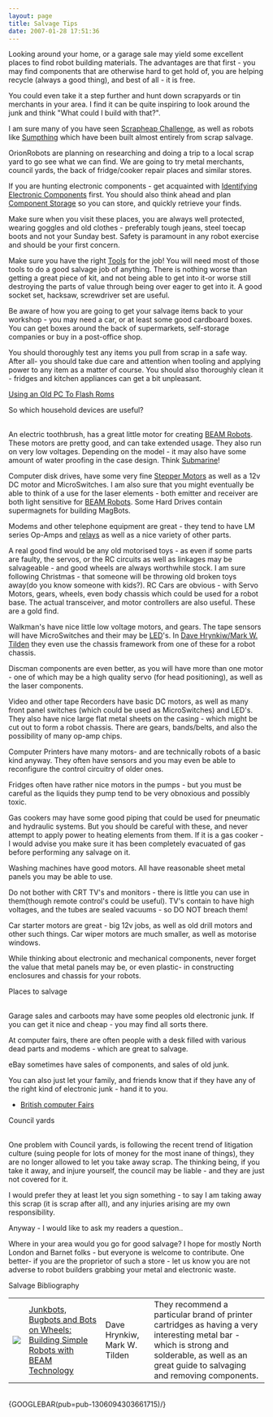 ```yaml
---
layout: page
title: Salvage Tips
date: 2007-01-28 17:51:36
---
```

<p>Looking around your home, or a garage sale may yield some excellent places to find robot building materials. The advantages are that first - you may find components that are otherwise hard to get hold of, you are helping recycle (always a good thing), and best of all - it is free.
</p>
<p>You could even take it a step further and hunt down scrapyards or tin merchants in your area. I find it can be quite inspiring to look around the junk and think "What could I build with that?".
</p>
<p>I am sure many of you have seen <a class="wiki" href="/wiki/scrapheap_challenge.html" title="Quirky British Gameshow">Scrapheap Challenge</a>, as well as robots like <a class="wiki" href="/wiki/sumpthing.html" title="Sumpthing">Sumpthing</a> which have been built almost entirely from scrap salvage.
</p>
<p>OrionRobots are planning on researching and doing a trip to a local scrap yard to go see what we can find. We are going to try metal merchants, council yards, the back of fridge/cooker repair places and similar stores.
</p>
<p>If you are hunting electronic components - get acquainted with <a class="wiki" href="/wiki/identifying_electronic_components.html" title="Identifying Electronic Components">Identifying Electronic Components</a> first. You should also think ahead and plan <a class="wiki" href="/wiki/component_storage.html" title="Component Storage">Component Storage</a> so you can store, and quickly retrieve your finds.
</p>
<p>Make sure when you visit these places, you are always well protected, wearing goggles and old clothes - preferably tough jeans, steel toecap boots and not your Sunday best. Safety is paramount in any robot exercise and should be your first concern.
</p>
<p>Make sure you have the right <a class="wiki" href="/wiki/robot_tools.html" title="Tools that are often required to get started in robot building">Tools</a> for the job! You will need most of those tools to do a good salvage job of anything. There is nothing worse than getting a great piece of kit, and not being able to get into it-or worse still destroying the parts of value through being over eager to get into it. A good socket set, hacksaw, screwdriver set are useful.
</p>
<p>Be aware of how you are going to get your salvage items back to your workshop - you may need a car, or at least some good cardboard boxes. You can get boxes around the back of supermarkets, self-storage companies or buy in a post-office shop.
</p>
<p>You should thoroughly test any items you pull from scrap in a safe way. After all- you should take due care and attention when tooling and applying power to any item as a matter of course. You should also thoroughly clean it - fridges and kitchen appliances can get a bit unpleasant.
</p>
<p><a class="wiki" href="/wiki/using_an_old_pc_to_flash_roms.html" title="Using An Old PC To Flash Roms">Using an Old PC To Flash Roms</a>
</p>
<div class="titlebar">So which household devices are useful?</div>
<p>
<br/>An electric toothbrush, has a great little motor for creating <a class="wiki" href="/wiki/beam_robots.html" title="Biology, Electronics, Aesthetics and Mechanics">BEAM Robots</a>.  These motors are pretty good, and can take extended usage. They also run on very low voltages. Depending on the model - it may also have some amount of water proofing in the case design. Think <a class="wiki" href="/wiki/submarine.html" title="SubMarine">Submarine</a>!
</p>
<p>Computer disk drives, have some very fine <a class="wiki" href="/wiki/stepper_motors.html" title="Stepper Motors">Stepper Motors</a> as well as a 12v DC motor and MicroSwitches.  I am also sure that you might eventually be able to think of a use for the laser elements - both emitter and receiver are both light sensitive for <a class="wiki" href="/wiki/beam_robots.html" title="Biology, Electronics, Aesthetics and Mechanics">BEAM Robots</a>.  Some Hard Drives contain supermagnets for building MagBots.
</p>
<p>Modems and other telephone equipment are great - they tend to have LM series Op-Amps and <a class="wiki" href="/wiki/electronic_relay.html" title="An electrically activated switch">relays</a> as well as a nice variety of other parts.
</p>
<p>A real good find would be any old motorised toys - as even if some parts are faulty, the servos, or the RC circuits as well as linkages may be salvageable - and good wheels are always worthwhile stock. I am sure following Christmas - that someone will be throwing old broken toys away(do you know someone with kids?). RC Cars are obvious - with Servo Motors, gears, wheels, even body chassis which could be used for a robot base. The actual transceiver, and motor controllers are also useful. These are a gold find.
</p>
<p>Walkman's have nice little low voltage motors, and gears.  The tape sensors will have MicroSwitches and their may be <a class="wiki" href="/wiki/led.html" title="Light Emitting Diode">LED</a>'s. In <a href="Salvage Tips#junkbots">Dave Hrynkiw/Mark W. Tilden</a> they even use the chassis framework from one of these for a robot chassis.
</p>
<p>Discman components are even better, as you will have more than one motor - one of which may be a high quality servo (for head positioning), as well as the laser components.
</p>
<p>Video and other tape Recorders have basic DC motors, as well as many front panel switches (which could be used as MicroSwitches) and LED's. They also have nice large flat metal sheets on the casing - which might be cut out to form a robot chassis. There are gears, bands/belts, and also the possibility of many op-amp chips.
</p>
<p>Computer Printers have many motors- and are technically robots of a basic kind anyway. They often have sensors and you may even be able to reconfigure the control circuitry of older ones.
</p>
<p>Fridges often have rather nice motors in the pumps - but you must be careful as the liquids they pump tend to be very obnoxious and possibly toxic.
</p>
<p>Gas cookers may have some good piping that could be used for pneumatic and hydraulic systems. But you should be careful with these, and never attempt to apply power to heating elements from them. If it is a gas cooker - I would advise you make sure it has been completely evacuated of gas before performing any salvage on it.
</p>
<p>Washing machines have good motors. All have reasonable sheet metal panels you may be able to use.
</p>
<p>Do not bother with CRT TV's and monitors - there is little you can use in them(though remote control's could be useful). TV's contain to have high voltages, and the tubes are sealed vacuums - so DO NOT breach them!
</p>
<p>Car starter motors are great - big 12v jobs, as well as old drill motors and other such things. Car wiper motors are much smaller, as well as motorise windows.
</p>
<p>While thinking about electronic and mechanical components, never forget the value that metal panels may be, or even plastic- in constructing enclosures and chassis for your robots.
</p>
<div class="titlebar">Places to salvage</div>
<p>
<br/>Garage sales and carboots may have some peoples old electronic junk. If you can get it nice and cheap - you may find all sorts there.
</p>
<p>At computer fairs, there are often people with a desk filled with various dead parts and modems - which are great to salvage.
</p>
<p>eBay sometimes have sales of components, and sales of old junk.
</p>
<p>You can also just let your family, and friends know that if they have any of the right kind of electronic junk - hand it to you.
</p>
<ul><li> <a href="http://www.britishcomputerfairs.com" rel="external" target="_blank">British computer Fairs</a>
</li></ul><div class="titlebar">Council yards</div>
<p>
<br/>One problem with Council yards, is following the recent trend of litigation culture (suing people for lots of money for the most inane of things), they are no longer allowed to let you take away scrap. The thinking being, if you take it away, and injure yourself, the council may be liable - and they are just not covered for it.
</p>
<p>I would prefer they at least let you sign something - to say I am taking away this scrap (it is scrap after all), and any injuries arising are my own responsibility.
</p>
<p>Anyway - I would like to ask my readers a question..
</p>
<p>Where in your area would you go for good salvage? I hope for mostly North London and Barnet folks - but everyone is welcome to contribute. One better- if you are the proprietor of such a store - let us know you are not adverse to robot builders grabbing your metal and electronic waste.
</p>
<div class="titlebar">Salvage Bibliography</div>
<p>
</p>
<table class="normal" id="fancytable_1"> <tr> <td class="odd"><a id="junkbots"></a> <a class="internal" href="http://www.amazon.co.uk/exec/obidos/ASIN/0072226013/orionrobots-21" target="_blank"> <img class="img-responsive" src="image16"/> </a> </td> <td class="odd"><a href="http://www.amazon.co.uk/exec/obidos/ASIN/0072226013/orionrobots-21" rel="external" target="_blank">Junkbots, Bugbots and Bots on Wheels: Building Simple Robots with BEAM Technology</a></td> <td class="odd">Dave Hrynkiw, Mark W. Tilden</td> <td class="odd">They recommend a particular brand of printer cartridges as having a very interesting metal bar - which is strong and solderable, as well as an great guide to salvaging and removing components.</td> </tr> </table>
<p>
<br/>{GOOGLEBAR(pub=pub-1306094303661715)/}
</p>
